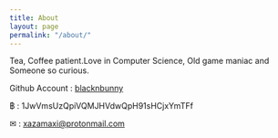 ```yaml
---
title: About
layout: page
permalink: "/about/"
---
```


Tea, Coffee patient.Love in Computer Science, Old game maniac and Someone so curious.



Github Account : [blacknbunny](https://github.com/blacknbunny)


฿ : 1JwVmsUzQpiVQMJHVdwQpH91sHCjxYmTFf

✉ : xazamaxi@protonmail.com
